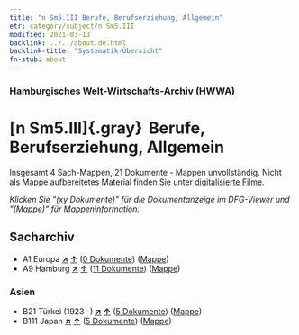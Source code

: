 ```yaml
---
title: "n Sm5.III Berufe, Berufserziehung, Allgemein"
etr: category/subject/n Sm5.III
modified: 2021-03-13
backlink: ../../about.de.html
backlink-title: "Systematik-Übersicht"
fn-stub: about
---
```


### Hamburgisches Welt-Wirtschafts-Archiv (HWWA)
# [n Sm5.III]{.gray}&#8201; Berufe, Berufserziehung, Allgemein&#160; 




Insgesamt 4 Sach-Mappen, 21 Dokumente - Mappen unvollständig.
Nicht als Mappe aufbereitetes Material finden Sie unter [digitalisierte Filme](/film/h1_sh).

_Klicken Sie "(xy Dokumente)" für die Dokumentanzeige im DFG-Viewer und "(Mappe)" für Mappeninformation._

## Sacharchiv



- A1 Europa [**&nearr;**](../../../geo/i/140892/about.de.html "Europa (alle Mappen)") [**&uarr;**](../../../geo/about.de.html#A1 "Ländersystematik") (<a href="https://pm20.zbw.eu/dfgview/sh/140892,145783" title="über: Europa : Berufe, Berufserziehung, Allgemein" target="_blank">0 Dokumente</a>) ([Mappe](http://purl.org/pressemappe20/folder/sh/140892,145783))
- A9 Hamburg [**&nearr;**](../../../geo/i/140905/about.de.html "Hamburg (alle Mappen)") [**&uarr;**](../../../geo/about.de.html#A9 "Ländersystematik") (<a href="https://pm20.zbw.eu/dfgview/sh/140905,145783" title="über: Hamburg : Berufe, Berufserziehung, Allgemein" target="_blank">11 Dokumente</a>) ([Mappe](http://purl.org/pressemappe20/folder/sh/140905,145783))

### Asien

- B21 Türkei (1923 -) [**&nearr;**](../../../geo/i/141111/about.de.html "Türkei (1923 -) (alle Mappen)") [**&uarr;**](../../../geo/about.de.html#B21 "Ländersystematik") (<a href="https://pm20.zbw.eu/dfgview/sh/141111,145783" title="über: Türkei (1923 -) : Berufe, Berufserziehung, Allgemein" target="_blank">5 Dokumente</a>) ([Mappe](http://purl.org/pressemappe20/folder/sh/141111,145783))
- B111 Japan [**&nearr;**](../../../geo/i/141272/about.de.html "Japan (alle Mappen)") [**&uarr;**](../../../geo/about.de.html#B111 "Ländersystematik") (<a href="https://pm20.zbw.eu/dfgview/sh/141272,145783" title="über: Japan : Berufe, Berufserziehung, Allgemein" target="_blank">5 Dokumente</a>) ([Mappe](http://purl.org/pressemappe20/folder/sh/141272,145783))


